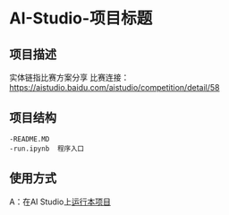 # AI-Studio-项目标题

## 项目描述
实体链指比赛方案分享
比赛连接：https://aistudio.baidu.com/aistudio/competition/detail/58

## 项目结构
```
-README.MD
-run.ipynb  程序入口
```
## 使用方式
A：在AI Studio上[运行本项目](https://aistudio.baidu.com/aistudio/usercenter)
